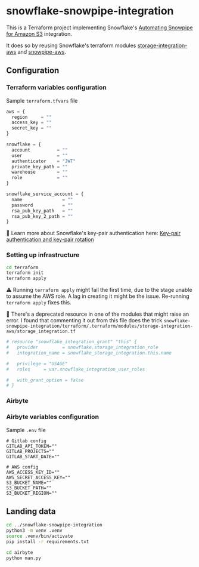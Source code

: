 # snowflake-snowpipe-integration

This is a Terraform project implementing Snowflake's [Automating Snowpipe for Amazon S3](https://docs.snowflake.com/en/user-guide/data-load-snowpipe-auto-s3) integration.

It does so by reusing Snowflake's terraform modules [storage-integration-aws](https://registry.terraform.io/modules/Snowflake-Labs/storage-integration-aws/snowflake/latest) and [snowpipe-aws](https://registry.terraform.io/modules/Snowflake-Labs/snowpipe-aws/snowflake/latest).


## Configuration

### Terraform variables configuration
Sample `terraform.tfvars` file
```tf
aws = {
  region     = ""
  access_key = ""
  secret_key = ""
}

snowflake = {
  account          = ""
  user             = ""
  authenticator    = "JWT"
  private_key_path = ""
  warehouse        = ""
  role             = ""
}

snowflake_service_account = {
  name               = ""
  password           = ""
  rsa_pub_key_path   = ""
  rsa_pub_key_2_path = ""
}
```
:closed_lock_with_key: Learn more about Snowflake's key-pair authentication here: [Key-pair authentication and key-pair rotation](https://docs.snowflake.com/en/user-guide/key-pair-auth)

### Setting up infrastructure
```sh
cd terraform
terraform init
terraform apply
```

:warning: Running `terraform apply` might fail the first time, due to the stage unable to assume the AWS role. A lag in creating it might be the issue. Re-running `terraform apply` fixes this.

:bug: There's a deprecated resource in one of the modules that might raise an error. I found that commenting it out from this file does the trick `snowflake-snowpipe-integration/terraform/.terraform/modules/storage-integration-aws/storage_integration.tf`
```tf
# resource "snowflake_integration_grant" "this" {
#   provider         = snowflake.storage_integration_role
#   integration_name = snowflake_storage_integration.this.name

#   privilege = "USAGE"
#   roles     = var.snowflake_integration_user_roles

#   with_grant_option = false
# }
```


### Airbyte

### Airbyte variables configuration
Sample `.env` file
```env
# Gitlab config
GITLAB_API_TOKEN=""
GITLAB_PROJECTS=""
GITLAB_START_DATE=""

# AWS config
AWS_ACCESS_KEY_ID=""
AWS_SECRET_ACCESS_KEY=""
S3_BUCKET_NAME=""
S3_BUCKET_PATH=""
S3_BUCKET_REGION=""
```

## Landing data 
```sh
cd ../snowflake-snowpipe-integration
python3 -m venv .venv
source .venv/bin/activate
pip install -r requirements.txt
```

```sh
cd airbyte
python man.py
```
